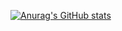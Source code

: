 [![Anurag's GitHub stats](https://github-readme-stats.vercel.app/api?username=https://github.com/HK-bruc1)](https://github.com/anuraghazra/github-readme-stats)
